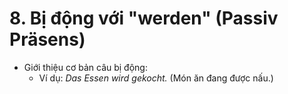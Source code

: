 # 8. Bị động với "werden" (Passiv Präsens)

- Giới thiệu cơ bản câu bị động:
    - Ví dụ: _Das Essen wird gekocht._ (Món ăn đang được nấu.)